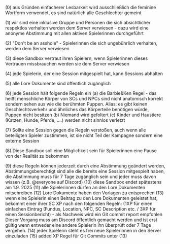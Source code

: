 (0) aus Gründen einfacherer Lesbarkeit wird ausschließlich die feminine Wortform verwendet, es sind natürlich alle Geschlechter gemeint

(1) wir sind eine inklusive Gruppe und Personen die sich absichtlicher respektlos verhalten werden dem Server verwiesen - dazu wird eine anonyme Abstimmung mit allen aktiven Spielerinnen durchgeführt

(2) "Don't be an asshole" - Spielerinnen die sich ungebührlich verhalten, werden dem Server verwiesen

(3) diese Sandbox vertraut ihren Spielern, wenn Spielerinnen dieses Vertrauen missbrauchen werden sie dem Server verwiesen

(4) jede Spielerin, der eine Session mitgespielt hat, kann Sessions abhalten

(5) alle Lore Dokumente sind öffentlich zugänglich

(6) jede Session hält folgende Regeln ein
	(a) die Barbie&Ken Regel - das heißt menschliche Körper von SCs und NPCs sind nicht anatomisch korrekt sondern sehen aus wie die berühmten Puppen.  Alias: es gibt keinen Geschlechtsverkehr und ähnliches das Körperteile benötigen würde, Puppen nicht besitzen
	(b) Niemand wird gefoltert
	(c) Kinder und Haustiere (Katzen, Hunde, Pferde, ....) werden nicht sinnlos verletzt

(7) Sollte eine Session gegen die Regeln verstoßen, auch wenn alle beteiligten Spieler zustimmen, ist sie nicht Teil der Kampagne sondern eine externe Session

(8) Diese Sandbox soll eine Möglichkeit sein für Spielerinnen eine Pause von der Realität zu bekommen

(9) diese Regeln können jederzeit durch eine Abstimmung geändert werden, Abstimmungsberechtigt sind alle die bereits eine Session mitgespielt haben, die Abstimmung muss für 7 Tage zugänglich sein und jeder muss davon wissen (z.B. @everyone auf Discord)
(10) diese Sandbox endet spätestens am 1.9. 2025
(11) alle Spielerinnen dürfen an den Lore Dokumenten mitschreiben
(12) Lore Dokumente haben den Vorlagen zu entsprechen
(13) wenn eine Spielerin einen Beitrag zu den Lore Dokumenten geleistet hat, bekommt einer ihrer SC XP nach den folgenden Regeln: (1XP für einen einfachen Eintrag (Fundus, Location, NPC, SC Description etc. / 3XP für einen Sessionbericht) - als Nachweis wird ein Git commit report empfohlen
Dieser Vorgang muss am Discord öffentlich gemacht werden und ist erst gültig wenn entweder eine andere Spielerin ihn überprüft oder 7 Tage vergehen.
(14) jeder Spielerin steht es frei neue Spielerinnen in den Server einzuladen
(15) added XP Regel für Git Commits unter (13)

